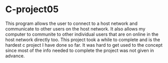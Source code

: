 # C-project05
This program allows the user to connect to a host network and communicate to other users on the host network. It also allows my computer to communite to other individual users
that are on online in the host network directly too. This project took a while to complete and is the hardest c project I have done so far. It was hard to get used to the concept since most
of the info needed to complete the project was not given in advance. 
